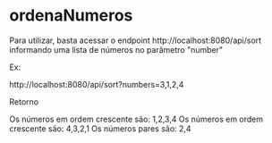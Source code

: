 # ordenaNumeros
Para utilizar, basta acessar o endpoint http://localhost:8080/api/sort informando uma lista de números no parâmetro "number"

Ex:

http://localhost:8080/api/sort?numbers=3,1,2,4

Retorno

Os números em ordem crescente são: 1,2,3,4
Os números em ordem crescente são: 4,3,2,1
Os números pares são: 2,4
